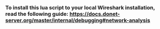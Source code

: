 ### To install this lua script to your local Wireshark installation, read the following guide: https://docs.donet-server.org/master/internal/debugging#network-analysis
